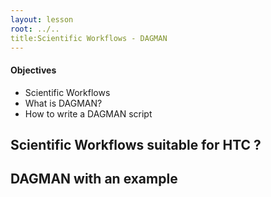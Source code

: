 ```yaml
---
layout: lesson
root: ../..
title:Scientific Workflows - DAGMAN 
---
```

<div class="objectives" markdown="1">

#### Objectives
*   Scientific Workflows
*   What is DAGMAN?
*   How to write a DAGMAN script   

</div>

<h2> Scientific Workflows suitable for HTC ? </h2> 

<h2> DAGMAN with an example  </h2> 



</div>
